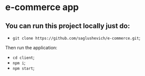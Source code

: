 # e-commerce app

## You can run this project locally just do:

+ `git clone https://github.com/saglushevich/e-commerce.git`;

Then run the application:

+ `cd client`;
+ `npm i`;
+ `npm start`;
